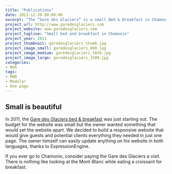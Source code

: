 ```yaml
---
title: "Publications"
date: 2011-12-20 00:00:00
excerpt: "The “Gare des Glaciers” is a small Bed & Breakfast in Chamonix. I built a multilingual website to showcase and promote the B&B, its surroundings and services offered to guests."
project_url: http://www.garedesglaciers.com
project_website: www.garedesglaciers.com
project_tagline: "Small bed and breakfast in Chamonix"
project_year: 2011
project_thumbnail: garedesglaciers_thumb.jpg
project_image_small: garedesglaciers_600.jpg
project_image_medium: garedesglaciers_1024.jpg
project_image_large: garedesglaciers_1500.jpg
categories:
- Web
tags:
- RWD
- Modular
- One page
---
```


## Small is beautiful

In 2011, the [Gare des Glaciers bed & breakfast](http://www.garedesglaciers.com) was just starting out. The budget for the website was small but the owner wanted something that would set the website apart. We decided to build a responsive website that would give guests and potential clients everything they needed in just one page. The owner himself can easily update anything on his website in both languages, thanks to ExpressionEngine.

If you ever go to Chamonix, consider paying the Gare des Glaciers a visit. There is nothing like looking at the Mont-Blanc while eating a croissant for breakfast.